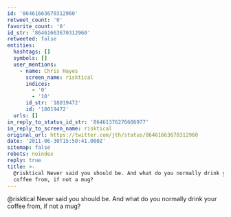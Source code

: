 ```yaml
---
id: '86461663670312960'
retweet_count: '0'
favorite_count: '0'
id_str: '86461663670312960'
retweeted: false
entities:
  hashtags: []
  symbols: []
  user_mentions:
    - name: Chris Hayes
      screen_name: risktical
      indices:
        - '0'
        - '10'
      id_str: '18019472'
      id: '18019472'
  urls: []
in_reply_to_status_id_str: '86461376276606977'
in_reply_to_screen_name: risktical
original_url: https://twitter.com/jth/status/86461663670312960
date: '2011-06-30T15:50:41.000Z'
sitemap: false
robots: noindex
reply: true
title: >-
  @risktical Never said you should be. And what do you normally drink your
  coffee from, if not a mug?
---
```


@risktical Never said you should be. And what do you normally drink your coffee from, if not a mug?